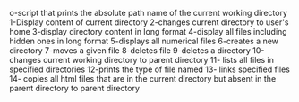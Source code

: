 o-script that prints the absolute path name of the current working directory
1-Display content of current directory
2-changes current directory to user's home
3-display directory content in long format
4-display all files including hidden ones in long format
5-displays all numerical files
6-creates a new directory
7-moves a given file
8-deletes file
9-deletes a directory
10-changes current working directory to parent directory
11- lists all files in specified directories
12-prints the type of file named
13- links specified files
14- copies all html files that are in the current directory but absent in the parent directory to parent directory

